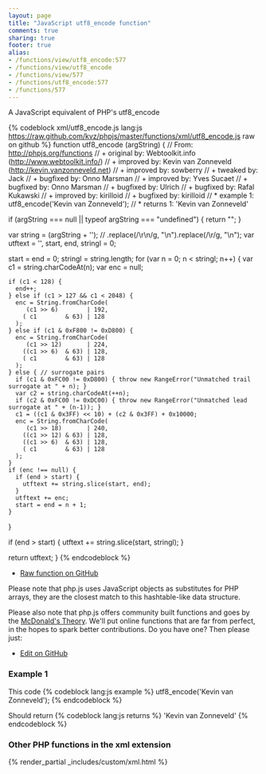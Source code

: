 ```yaml
---
layout: page
title: "JavaScript utf8_encode function"
comments: true
sharing: true
footer: true
alias:
- /functions/view/utf8_encode:577
- /functions/view/utf8_encode
- /functions/view/577
- /functions/utf8_encode:577
- /functions/577
---
```

<!-- Generated by Rakefile:build -->
A JavaScript equivalent of PHP's utf8_encode

{% codeblock xml/utf8_encode.js lang:js https://raw.github.com/kvz/phpjs/master/functions/xml/utf8_encode.js raw on github %}
function utf8_encode (argString) {
  // From: http://phpjs.org/functions
  // +   original by: Webtoolkit.info (http://www.webtoolkit.info/)
  // +   improved by: Kevin van Zonneveld (http://kevin.vanzonneveld.net)
  // +   improved by: sowberry
  // +    tweaked by: Jack
  // +   bugfixed by: Onno Marsman
  // +   improved by: Yves Sucaet
  // +   bugfixed by: Onno Marsman
  // +   bugfixed by: Ulrich
  // +   bugfixed by: Rafal Kukawski
  // +   improved by: kirilloid
  // +   bugfixed by: kirilloid
  // *     example 1: utf8_encode('Kevin van Zonneveld');
  // *     returns 1: 'Kevin van Zonneveld'

  if (argString === null || typeof argString === "undefined") {
    return "";
  }

  var string = (argString + ''); // .replace(/\r\n/g, "\n").replace(/\r/g, "\n");
  var utftext = '',
    start, end, stringl = 0;

  start = end = 0;
  stringl = string.length;
  for (var n = 0; n < stringl; n++) {
    var c1 = string.charCodeAt(n);
    var enc = null;

    if (c1 < 128) {
      end++;
    } else if (c1 > 127 && c1 < 2048) {
      enc = String.fromCharCode(
         (c1 >> 6)        | 192,
        ( c1        & 63) | 128
      );
    } else if (c1 & 0xF800 != 0xD800) {
      enc = String.fromCharCode(
         (c1 >> 12)       | 224,
        ((c1 >> 6)  & 63) | 128,
        ( c1        & 63) | 128
      );
    } else { // surrogate pairs
      if (c1 & 0xFC00 != 0xD800) { throw new RangeError("Unmatched trail surrogate at " + n); }
      var c2 = string.charCodeAt(++n);
      if (c2 & 0xFC00 != 0xDC00) { throw new RangeError("Unmatched lead surrogate at " + (n-1)); }
      c1 = ((c1 & 0x3FF) << 10) + (c2 & 0x3FF) + 0x10000;
      enc = String.fromCharCode(
         (c1 >> 18)       | 240,
        ((c1 >> 12) & 63) | 128,
        ((c1 >> 6)  & 63) | 128,
        ( c1        & 63) | 128
      );
    }
    if (enc !== null) {
      if (end > start) {
        utftext += string.slice(start, end);
      }
      utftext += enc;
      start = end = n + 1;
    }
  }

  if (end > start) {
    utftext += string.slice(start, stringl);
  }

  return utftext;
}
{% endcodeblock %}

 - [Raw function on GitHub](https://github.com/kvz/phpjs/blob/master/functions/xml/utf8_encode.js)

Please note that php.js uses JavaScript objects as substitutes for PHP arrays, they are 
the closest match to this hashtable-like data structure. 

Please also note that php.js offers community built functions and goes by the 
[McDonald's Theory](https://medium.com/what-i-learned-building/9216e1c9da7d). We'll put online 
functions that are far from perfect, in the hopes to spark better contributions. 
Do you have one? Then please just: 

 - [Edit on GitHub](https://github.com/kvz/phpjs/edit/master/functions/xml/utf8_encode.js)

### Example 1
This code
{% codeblock lang:js example %}
utf8_encode('Kevin van Zonneveld');
{% endcodeblock %}

Should return
{% codeblock lang:js returns %}
'Kevin van Zonneveld'
{% endcodeblock %}


### Other PHP functions in the xml extension
{% render_partial _includes/custom/xml.html %}
